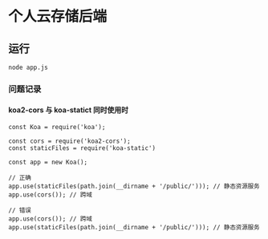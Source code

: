 # 个人云存储后端

## 运行

```
node app.js
```

### 问题记录

#### koa2-cors 与 koa-statict 同时使用时

```
const Koa = require('koa');

const cors = require('koa2-cors');
const staticFiles = require('koa-static')

const app = new Koa();

// 正确
app.use(staticFiles(path.join(__dirname + '/public/'))); // 静态资源服务
app.use(cors()); // 跨域

// 错误
app.use(cors()); // 跨域
app.use(staticFiles(path.join(__dirname + '/public/'))); // 静态资源服务
```
